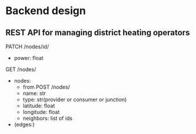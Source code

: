 # Backend design

## REST API for managing district heating operators


PATCH /nodes/id/
- power: float

GET /nodes/
- nodes:
  - from POST /nodes/
  - name: str
  - type: str(provider or consumer or junction)
  - latitude: float
  - longitude: float
  - neighbors: list of ids
- (edges:)
